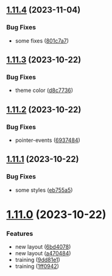 ## [1.11.4](https://github.com/petermihailov/metronome/compare/v1.11.3...v1.11.4) (2023-11-04)


### Bug Fixes

* some fixes ([801c7a7](https://github.com/petermihailov/metronome/commit/801c7a72d9c77d5aafc804118fecca3f6161ba27))



## [1.11.3](https://github.com/petermihailov/metronome/compare/v1.11.2...v1.11.3) (2023-10-22)


### Bug Fixes

* theme color ([d8c7736](https://github.com/petermihailov/metronome/commit/d8c7736f5566304dd0e0888fc9aee9ff90d22b35))



## [1.11.2](https://github.com/petermihailov/metronome/compare/v1.11.1...v1.11.2) (2023-10-22)


### Bug Fixes

* pointer-events ([6937484](https://github.com/petermihailov/metronome/commit/69374842511f921a5f4f5f72ad284ff504190bbb))



## [1.11.1](https://github.com/petermihailov/metronome/compare/v1.11.0...v1.11.1) (2023-10-22)


### Bug Fixes

* some styles ([eb755a5](https://github.com/petermihailov/metronome/commit/eb755a50d91db353ad2e0fa4d1105f6cc4eefcf7))



# [1.11.0](https://github.com/petermihailov/metronome/compare/v1.10.0...v1.11.0) (2023-10-22)


### Features

* new layout ([6bd4078](https://github.com/petermihailov/metronome/commit/6bd4078ec2ab6268af715240d4101e6f2b282253))
* new layout ([a470484](https://github.com/petermihailov/metronome/commit/a470484387579a6f07e3a268554022c0c7d538fa))
* training ([9dd81e1](https://github.com/petermihailov/metronome/commit/9dd81e12454c29aea6b2cbfc220d4825977d741f))
* training ([1ff0942](https://github.com/petermihailov/metronome/commit/1ff0942f40a45d656c1c8c25e0bae369ddab9943))



